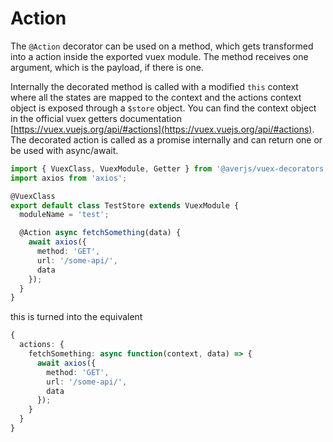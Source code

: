 # Action

The `@Action` decorator can be used on a method, which gets transformed into a action inside the exported vuex module. The method receives one argument, which is the payload, if there is one.

Internally the decorated method is called with a modified `this` context where all the states are mapped to the context and the actions context object is exposed through a `$store` object. You can find the context object in the official vuex getters documentation [https://vuex.vuejs.org/api/#actions](https://vuex.vuejs.org/api/#actions). The decorated action is called as a promise internally and can return one or be used with async/await.

```typescript
import { VuexClass, VuexModule, Getter } from '@averjs/vuex-decorators';
import axios from 'axios';

@VuexClass
export default class TestStore extends VuexModule {
  moduleName = 'test';

  @Action async fetchSomething(data) {
    await axios({
      method: 'GET',
      url: '/some-api/',
      data
    });
  }
}
```

this is turned into the equivalent

```typescript
{
  actions: {
    fetchSomething: async function(context, data) => {
      await axios({
        method: 'GET',
        url: '/some-api/',
        data
      });
    }
  }
}
```